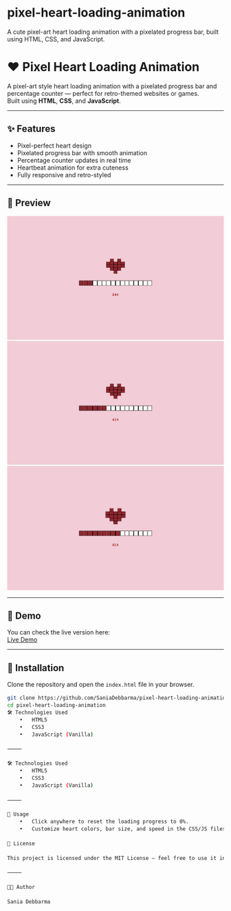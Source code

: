 # pixel-heart-loading-animation
A cute pixel-art heart loading animation with a pixelated progress bar, built using HTML, CSS, and JavaScript.
# ❤️ Pixel Heart Loading Animation

A pixel-art style heart loading animation with a pixelated progress bar and percentage counter — perfect for retro-themed websites or games.  
Built using **HTML**, **CSS**, and **JavaScript**.

---

## ✨ Features
- Pixel-perfect heart design  
- Pixelated progress bar with smooth animation  
- Percentage counter updates in real time  
- Heartbeat animation for extra cuteness  
- Fully responsive and retro-styled

---

## 📸 Preview
![Preview]( preview1.jpg)
![Preview]( preview2.jpg)
![Preview]( preview3.jpg)



---

## 🚀 Demo
You can check the live version here:  
[Live Demo](https://SaniaDebbarma.github.io/pixel-heart-loading-animation) <!-- Update after hosting -->

---

## 📂 Installation
Clone the repository and open the `index.html` file in your browser.
```bash
git clone https://github.com/SaniaDebbarma/pixel-heart-loading-animation.git
cd pixel-heart-loading-animation
🛠 Technologies Used
	•	HTML5
	•	CSS3
	•	JavaScript (Vanilla)

⸻

🛠 Technologies Used
	•	HTML5
	•	CSS3
	•	JavaScript (Vanilla)

⸻

📜 Usage
	•	Click anywhere to reset the loading progress to 0%.
	•	Customize heart colors, bar size, and speed in the CSS/JS files.

📄 License

This project is licensed under the MIT License — feel free to use it in your own projects.

⸻

👩‍💻 Author

Sania Debbarma
